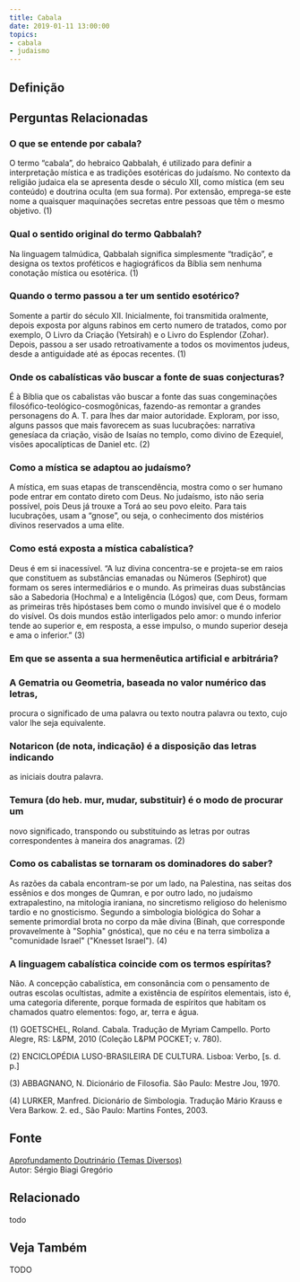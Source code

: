 ```yaml
---
title: Cabala
date: 2019-01-11 13:00:00
topics: 
- cabala
- judaismo
---
```


## Definição


## Perguntas Relacionadas

### O que se entende por cabala?
O termo “cabala”, do hebraico Qabbalah, é utilizado para definir a
interpretação mística e as tradições esotéricas do judaísmo. No contexto
da religião judaica ela se apresenta desde o século XII, como mística
(em seu conteúdo) e doutrina oculta (em sua forma). Por extensão,
emprega-se este nome a quaisquer maquinações secretas entre pessoas que
têm o mesmo objetivo. (1)

### Qual o sentido original do termo Qabbalah?
Na linguagem talmúdica, Qabbalah significa simplesmente “tradição”, e
designa os textos proféticos e hagiográficos da Bíblia sem nenhuma
conotação mística ou esotérica. (1)

### Quando o termo passou a ter um sentido esotérico?
Somente a partir do século XII. Inicialmente, foi transmitida oralmente,
depois exposta por alguns rabinos em certo numero de tratados, como por
exemplo, O Livro da Criação (Yetsirah) e o Livro do Esplendor
(Zohar). Depois, passou a ser usado retroativamente a todos os
movimentos judeus, desde a antiguidade até as épocas recentes. (1)

### Onde os cabalísticas vão buscar a fonte de suas conjecturas?
É à Bíblia que os cabalistas vão buscar a fonte das suas congeminações
filosófico-teológico-cosmogônicas, fazendo-as remontar a grandes
personagens do A. T. para lhes dar maior autoridade. Exploram, por isso,
alguns passos que mais favorecem as suas lucubrações: narrativa
genesíaca da criação, visão de Isaías no templo, como divino de
Ezequiel, visões apocalípticas de Daniel etc. (2)

### Como a mística se adaptou ao judaísmo?
A mística, em suas etapas de transcendência, mostra como o ser humano
pode entrar em contato direto com Deus. No judaísmo, isto não seria
possível, pois Deus já trouxe a Torá ao seu povo eleito. Para tais
lucubrações, usam a “gnose”, ou seja, o conhecimento dos mistérios
divinos reservados a uma elite.

### Como está exposta a mística cabalística?
Deus é em si inacessível. “A luz divina concentra-se e projeta-se em
raios que constituem as substâncias emanadas ou Números (Sephirot)
que formam os seres intermediários e o mundo. As primeiras duas
substâncias são a Sabedoria (Hochma) e a Inteligência (Lógos) que,
com Deus, formam as primeiras três hipóstases bem como o mundo invisível
que é o modelo do visível. Os dois mundos estão interligados pelo amor:
o mundo inferior tende ao superior e, em resposta, a esse impulso, o
mundo superior deseja e ama o inferior.” (3)

### Em que se assenta a sua hermenêutica artificial e arbitrária?
### A Gematria ou Geometria, baseada no valor numérico das letras,
procura o significado de uma palavra ou texto noutra palavra ou texto,
cujo valor lhe seja equivalente.
### Notaricon (de nota, indicação) é a disposição das letras indicando
as iniciais doutra palavra.
### Temura (do heb. mur, mudar, substituir) é o modo de procurar um
novo significado, transpondo ou substituindo as letras por outras
correspondentes à maneira dos anagramas. (2)

### Como os cabalistas se tornaram os dominadores do saber?
As razões da cabala encontram-se por um lado, na Palestina, nas seitas
dos essênios e dos monges de Qumran, e por outro lado, no judaísmo
extrapalestino, na mitologia iraniana, no sincretismo religioso do
helenismo tardio e no gnosticismo. Segundo a simbologia biológica do
Sohar a semente primordial brota no corpo da mãe divina (Binah, que
corresponde provavelmente à "Sophia" gnóstica), que no céu e na terra
simboliza a "comunidade Israel" ("Knesset Israel"). (4)

### A linguagem cabalística coincide com os termos espíritas?
Não. A concepção cabalística, em consonância com o pensamento de outras
escolas ocultistas, admite a existência de espíritos elementais, isto
é, uma categoria diferente, porque formada de espíritos que habitam os
chamados quatro elementos: fogo, ar, terra e água.


(1) GOETSCHEL, Roland. Cabala. Tradução de Myriam Campello. Porto
Alegre, RS: L&PM, 2010 (Coleção L&PM POCKET; v. 780).

(2) ENCICLOPÉDIA LUSO-BRASILEIRA DE CULTURA. Lisboa: Verbo, \[s. d. p.\]

(3) ABBAGNANO, N. Dicionário de Filosofia. São Paulo: Mestre Jou,
1970.

(4) LURKER, Manfred. Dicionário de Simbologia. Tradução Mário Krauss e
Vera Barkow. 2. ed., São Paulo: Martins Fontes, 2003.

## Fonte
[Aprofundamento Doutrinário (Temas Diversos)](https://sites.google.com/view/aprofundamentodoutrinario/cabala)  
Autor: Sérgio Biagi Gregório


## Relacionado
todo

## Veja Também
TODO

